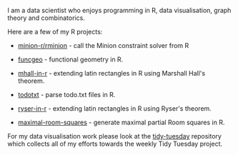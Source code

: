 I am a data scientist who enjoys programming in R, data visualisation, graph theory and combinatorics.

Here are a few of my R projects:

- [minion-r/rminion](https://github.com/minion-r/rminion) - call the Minion constraint solver from R

- [funcgeo](https://github.com/MHenderson/funcgeo) - functional geometry in R.

- [mhall-in-r](https://github.com/MHenderson/mhall-in-r) - extending latin rectangles in R using Marshall Hall's theorem.

- [todotxt](https://github.com/MHenderson/todotxt) - parse todo.txt files in R.

- [ryser-in-r](https://github.com/MHenderson/ryser-in-r) - extending latin rectangles in R using Ryser's theorem.

- [maximal-room-squares](https://github.com/MHenderson/maximal-room-squares) - generate maximal partial Room squares in R.

For my data visualisation work please look at the [tidy-tuesday](https://github.com/MHenderson/tidy-tuesday) repository which collects all of my efforts towards the weekly Tidy Tuesday project.
